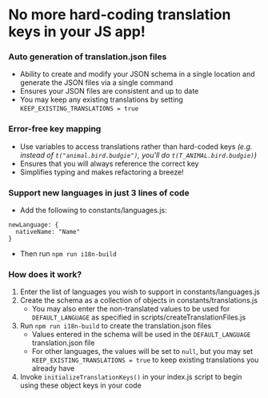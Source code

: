 # No more hard-coding translation keys in your JS app!

### Auto generation of translation.json files
* Ability to create and modify your JSON schema in a single location and generate the JSON files via a single command
* Ensures your JSON files are consistent and up to date
* You may keep any existing translations by setting `KEEP_EXISTING_TRANSLATIONS = true`

### Error-free key mapping
* Use variables to access translations rather than hard-coded keys _(e.g. instead of `t("animal.bird.budgie")`, you'll do `t(T_ANIMAL.bird.budgie)`)_
* Ensures that you will always reference the correct key
* Simplifies typing and makes refactoring a breeze!

### Support new languages in just 3 lines of code
* Add the following to constants/languages.js:
```
newLanguage: {
  nativeName: "Name"
}
```
* Then run `npm run i18n-build`

### How does it work?

1. Enter the list of languages you wish to support in constants/languages.js
2. Create the schema as a collection of objects in constants/translations.js
   * You may also enter the non-translated values to be used for `DEFAULT_LANGUAGE` as specified in scripts/createTranslationFiles.js
3. Run `npm run i18n-build` to create the translation.json files
   * Values entered in the schema will be used in the `DEFAULT_LANGUAGE` translation.json file
   * For other languages, the values will be set to `null`, but you may set `KEEP_EXISTING_TRANSLATIONS = true` to keep existing translations you already have
5. Invoke `initializeTranslationKeys()` in your index.js script to begin using these object keys in your code
